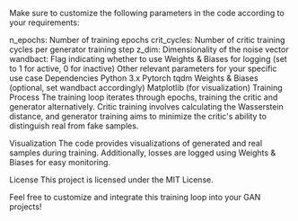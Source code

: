 Make sure to customize the following parameters in the code according to your requirements:

n_epochs: Number of training epochs
crit_cycles: Number of critic training cycles per generator training step
z_dim: Dimensionality of the noise vector
wandbact: Flag indicating whether to use Weights & Biases for logging (set to 1 for active, 0 for inactive)
Other relevant parameters for your specific use case
Dependencies
Python 3.x
Pytorch
tqdm
Weights & Biases (optional, set wandbact accordingly)
Matplotlib (for visualization)
Training Process
The training loop iterates through epochs, training the critic and generator alternatively. Critic training involves calculating the Wasserstein distance, and generator training aims to minimize the critic's ability to distinguish real from fake samples.

Visualization
The code provides visualizations of generated and real samples during training. Additionally, losses are logged using Weights & Biases for easy monitoring.

License
This project is licensed under the MIT License.

Feel free to customize and integrate this training loop into your GAN projects!
